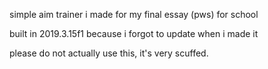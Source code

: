 simple aim trainer i made for my final essay (pws) for school

built in 2019.3.15f1 because i forgot to update when i made it

please do not actually use this, it's very scuffed.

